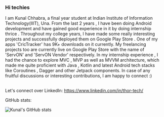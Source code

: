 ### Hi techies

<!--
**kunal-chhabra-6970/kunal-chhabra-6970** is a ✨ _special_ ✨ repository because its `README.md` (this file) appears on your GitHub profile.

Here are some ideas to get you started:

-->I am Kunal Chhabra, a final year student at Indian Institute of Information Technology(IIIT), Una. From the last 2 years , I have been doing Android development and have gained good experience in it by doing internship thrice . Throughout my college years, I have made some really interesting projects and successfully deployed them on Google Play Store . One of my apps 'CricTracker' has 9K+ downloads on it currently. My freelancing projects too are currently live on Google Play Store with the name of 'ServON' and 'ServON Vendor' respectively. In my internship experience , I had the chance to explore MVC , MVP as well as MVVM architecture, which made me quite proficient with Java , Kotlin and latest Android tech stacks like Coroutines , Dagger and other Jetpack components. In case of any fruitful discussions or interesting contributions, I am happy to connect :) 

</br>Let's connect over LinkedIn: https://www.linkedin.com/in/thor-tech/

GitHub stats:

![Kunal's GitHub stats](https://github-readme-stats.vercel.app/api?username=kunal-chhabra-6970&show_icons=true&include_all_commits=true)



